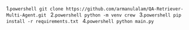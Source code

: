 1.```powershell
    git clone https://github.com/armanulalam/QA-Retriever-Multi-Agent.git
    ```
2.```powershell
    python -m venv crew
    ```
3.```powershell
    pip install -r requirements.txt
    ```
4.```powershell
    python main.py
    ```



